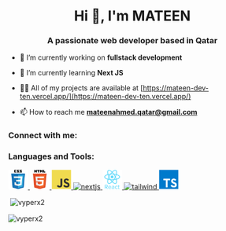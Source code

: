 <h1 align="center">Hi 👋, I'm MATEEN</h1>
<h3 align="center">A passionate web developer based in Qatar</h3>

- 🔭 I’m currently working on **fullstack development**

- 🌱 I’m currently learning **Next JS**

- 👨‍💻 All of my projects are available at [https://mateen-dev-ten.vercel.app/](https://mateen-dev-ten.vercel.app/)

- 📫 How to reach me **mateenahmed.qatar@gmail.com**

<h3 align="left">Connect with me:</h3>
<p align="left">
</p>

<h3 align="left">Languages and Tools:</h3>
<p align="left"> <a href="https://www.w3schools.com/css/" target="_blank" rel="noreferrer"> <img src="https://raw.githubusercontent.com/devicons/devicon/master/icons/css3/css3-original-wordmark.svg" alt="css3" width="40" height="40"/> </a> <a href="https://www.w3.org/html/" target="_blank" rel="noreferrer"> <img src="https://raw.githubusercontent.com/devicons/devicon/master/icons/html5/html5-original-wordmark.svg" alt="html5" width="40" height="40"/> </a> <a href="https://developer.mozilla.org/en-US/docs/Web/JavaScript" target="_blank" rel="noreferrer"> <img src="https://raw.githubusercontent.com/devicons/devicon/master/icons/javascript/javascript-original.svg" alt="javascript" width="40" height="40"/> </a> <a href="https://nextjs.org/" target="_blank" rel="noreferrer"> <img src="https://cdn.worldvectorlogo.com/logos/nextjs-2.svg" alt="nextjs" width="40" height="40"/> </a> <a href="https://reactjs.org/" target="_blank" rel="noreferrer"> <img src="https://raw.githubusercontent.com/devicons/devicon/master/icons/react/react-original-wordmark.svg" alt="react" width="40" height="40"/> </a> <a href="https://tailwindcss.com/" target="_blank" rel="noreferrer"> <img src="https://www.vectorlogo.zone/logos/tailwindcss/tailwindcss-icon.svg" alt="tailwind" width="40" height="40"/> </a> <a href="https://www.typescriptlang.org/" target="_blank" rel="noreferrer"> <img src="https://raw.githubusercontent.com/devicons/devicon/master/icons/typescript/typescript-original.svg" alt="typescript" width="40" height="40"/> </a> </p>

<p>&nbsp;<img align="center" src="[https://github-readme-stats.vercel.app/api?username=vyperx2&show_icons=true&locale=en](https://github-readme-stats.vercel.app/api?username=vyperx2&show_icons&theme=dark&=true&locale=en)" alt="vyperx2" /></p>

<p><img align="center" src="https://github-readme-streak-stats.herokuapp.com/?user=vyperx2&" alt="vyperx2" /></p>
